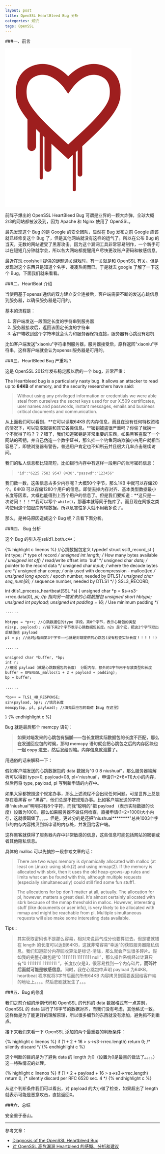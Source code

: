 ```yaml
---
layout: post
title: OpenSSL HeartBleed Bug 分析
categories: 知识
tags: OpenSSL
---
```


###一、前言

![img](../image/heartbleed.png)

前阵子爆出的 OpenSSL HeartBleed Bug 可谓是业界的一颗大炸弹，全球大概2/3的网站都被波及到，因为 Apache 和 Nginx 使用了 OpenSSL。

最先发现这个 Bug 的是 Google 的安全团队，显然在 Bug 发布之前 Google 应该就已经修复这个 Bug 了，但是其他网站就没有这样的运气了。所以在公布 Bug 的当天，无数的网站遭受了黑客攻击。因为这个漏洞工具非常容易制作，一个新手可以在短短几分钟就学会，所以各大网站都提醒用户尽快更改账户密码和敏感信息。

最近在玩 coolshell 提供的谜题通关游戏时，有一关就是和 OpenSSL 有关。但是发现对这个东西只是知道个名字，凑凑热闹而已。于是就去 google 了解了一下这个 Bug，下面我们就来看看。

###二、HeartBeat 介绍

当使用基于openssl通信的双方建立安全连接后，客户端需要不断的发送心跳信息到服务器，以确保服务器是可用的。

基本的流程是：

1. 客户端发送一段固定长度的字符串到服务器
2. 服务器接收后，返回该固定长度的字符串
3. 客户端收到这个字符串就会认为和服务器保持连接，服务器有心跳没有宕机

比如客户端发送"xiaoniu"字符串到服务器，服务器接受后，原样返回"xiaoniu"字符串，这样客户端就会认为openssl服务器是可用的。

###三、HeartBleed Bug 严重吗？

这是 OpenSSL 2012年发布稳定版以后的一个 bug，非常严重：

The Heartbleed bug is a particularly nasty bug. It allows an attacker to read up to **64KB** of memory, and the security researchers have said:

> Without using any privileged information or credentials we were able steal from ourselves the secret keys used for our X.509 certificates, user names and passwords, instant messages, emails and business critical documents and communication.

从上面我们可以看到，**它可以读取64KB 的内存信息，而且在没有任何特权资格的情况下，可以窃取密钥和其它各类信息。**密钥被盗很严重吗？你偷了我换一个不就得了吗？？？错了，我们知道密钥是非常重要的东西，如果黑客盗取了一个网站的密钥，并自己伪造一个数字证书，那么挂一个钓鱼网站欺骗小白用户就相当容易了，即使浏览器有警告，普通用户肯定也不知所云并且很大几率点击继续访问。

我们的私人信息都比较简短，比如银行内存中有这样一段用户的账号密码信息：

> `"id":"6225 7583 9547 8430","passwd":"123456"`

我们数一数，这条信息占多少内存呢？大概50个字节，那么1KB 中就可以存储20个。64KB 可以存储1280个用户的信息。即使去掉内存对齐、基本类型数据最小长度等因素，大概也能得到上百个用户的信息了。但是我们要知道：**这只是一次访问！！！**我可以写个 `while()`，那基本就等同于拖库了。而且现在网银之类均使用这个加密库传输数据，所以危害性多大就不用我多说了。

那么，是神马原因造成这个 Bug 呢？且看下面分析。

###四、 Bug 分析

这个 Bug 的引入在ssl/d1_both.c中：

{% highlight c linenos %}
//心跳数据包定义
typedef struct ssl3_record_st
{
    int type;               /* type of record */
    unsigned int length;    /* How many bytes available */
    unsigned int off;       /* read/write offset into 'buf' */
    unsigned char *data;    /* pointer to the record data */
    unsigned char *input;   /* where the decode bytes are */
    unsigned char *comp;    /* only used with decompression - malloc()ed */
    unsigned long epoch;    /* epoch number, needed by DTLS1 */
    unsigned char seq_num[8]; /* sequence number, needed by DTLS1 */
} SSL3_RECORD;

int dtls1_process_heartbeat(SSL *s)
{
    unsigned char *p = &s->s3->rrec.data[0], *pl; //p 指向另一端发来的心跳数据包
    unsigned short hbtype;
    unsigned int payload;
    unsigned int padding = 16; /* Use minimum padding */
    
    ......

    hbtype = *p++; //心跳数据包的type 字段，第0个字节，表示心跳包的类型
    n2s(p, payload); //接下来2个字节表示心跳数据包长度。n2s 是个宏，把这2个字节取出后赋值给 payload
    pl = p; //此时p指向第3个字节——也就是对端提供的心跳包(没有检查实际长度！！！！！)

    ......

    unsigned char *buffer, *bp;
    int r;
    //根据 payload（就是心跳数据包的长度） 分配内存，额外的3字节用于存放类型和长度
    buffer = OPENSSL_malloc(1 + 2 + payload + padding); 
    bp = buffer;

    ......
    
    *bp++ = TLS1_HB_RESPONSE;
    s2n(payload, bp); //填充长度
    memcpy(bp, pl, payload); //填充回应包的载荷【Bug 在这里】
}
{% endhighlight c %}

Bug 就是最后那个 memcpy 语句：

> **如果对端发来的心跳包有猫腻——包长度跟实际数据包的长度不匹配，那么在发送回应包的时候，那句 memcpy 语句就会把心跳包之后的内存区块也一起 copy 进去，然后发给对端。内存信息就泄露了。**

用通俗的话来解释一下：

假如客户端发送的心跳数据包的 data 数据为"0 0 8 niushuai"，那么服务器端解析可以得到 type=0, payload=08, pl='niushuai'，申请(1+2+8=11)大小的内存，然后再将 type, payload, pl 写到新申请的内存中。

如果大家都按照这个规定办事，那么上述流程不会出现任何问题。可是世界上总是存在着黑客 or "黑客"，他们总是不按规矩办事。比如客户端发送的字符串“niushuai”明明只有8个字符，而我“聪明的”把 payload （表示实际数据的长度）设置为1000。那么如果服务器不做任何检查，直接申请(1+2+1000)大小内存，这就很碉堡了。。。。但是，更过分的是还把"niushuai********"总共1003个字节的内存内容拷贝到新申请的内存处，并发回给客户端。

这样黑客就获得了服务器内存中非常敏感的信息，这些信息可能包括网站的密钥或者其他隐私信息。

具体的 malloc 可以先摘抄一段参考文章的话：

> There are two ways memory is dynamically allocated with malloc (at least on Linux): using sbrk(2) and using mmap(2). If the memory is allocated with sbrk, then it uses the old heap-grows-up rules and limits what can be found with this, although multiple requests (especially simultaneously) could still find some fun stuff1.
> 
> The allocations for bp don't matter at all, actually. The allocation for pl, however, matters a great deal. It's almost certainly allocated with sbrk because of the mmap threshold in malloc. However, interesting stuff (like documents or user info), is very likely to be allocated with mmap and might be reachable from pl. Multiple simultaneous requests will also make some interesting data available.

Tips：

> 其实获取密码也不是那么容易，相对来说运气成分也要算进去。但是错就错在 length 的长度可以达到64KB，这就非常容易“幸运”的获取服务器隐私信息。我们知道部分内存回收算法是标记-清除，那么就会产生很多碎片。假如我的完整心跳包是“0 11111111 11111111 null”，那么操作系统经过计算只有“0 11111111 11111111 ”，长度仅仅是3，很容易找到一个内存碎片，**而碎片后面就可能是敏感信息**。同时，我在心跳包中声明 payload 为64KB，heartbeat 程序就将3字节后面的所有64KB 内容拷贝到需要返回给客户端的地址上。。。。然后悲剧就发生了。。。

###五、Bug 的修复

我们之前介绍的示例代码和 OpenSSL 的代码的 data 数据格式有一点差别， OpenSSL 的 data 进行了16字节的数据对齐，而我们没有考虑，其他格式一致。这样做是为了能更好的理解原理，所以很多细节的东西就没有添加，避免抓不到重点。

接下来我们来看一下 OpenSSL 添加的两个最重要的判断条件：

{% highlight c linenos %}
  if (1 + 2 + 16 > s->s3->rrec.length)
              return 0; /* silently discard */
{% endhighlight c %}

这个判断的目的是为了避免 data 的 length 为0（设置为0是最黑的做法了。。。。）这一特殊情况的处理。

{% highlight c linenos %}
if (1 + 2 + payload + 16 > s->s3->rrec.length)
              return 0; /* silently discard per RFC 6520 sec. 4 */
{% endhighlight c %}

从这个判断条件我们可以看出，对 payload 的大小做了检查，如果超出了 length 就表示可能是恶意攻击，直接返回0。


###六、总结

安全重于泰山。

---

参考文章：

* [Diagnosis of the OpenSSL Heartbleed Bug](http://blog.existentialize.com/diagnosis-of-the-openssl-heartbleed-bug.html)
* [对 OpenSSL 高危漏洞 Heartbleed 的感慨、分析和建议](http://program-think.blogspot.com/2014/04/openssl-heartbleed.html)
